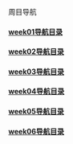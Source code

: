 周目导航

#### [week01导航目录](./week01/README.md)

 

#### [week02导航目录](./week02/README.md)



#### [week03导航目录](./week03/README.md)



#### [week04导航目录](./week04/README.md)



#### [week05导航目录](./week05/README.md)



#### [week06导航目录](./week06/README.md)
